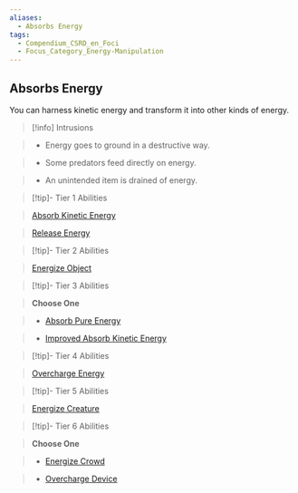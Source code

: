 ```yaml
---
aliases:
  - Absorbs Energy
tags:
  - Compendium_CSRD_en_Foci
  - Focus_Category_Energy-Manipulation
---
```

  
    
## Absorbs Energy    
You can harness kinetic energy and transform it into other kinds of energy.    
  
>[!info] Intrusions    
>- Energy goes to ground in a destructive way.    
>- Some predators feed directly on energy.    
>- An unintended item is drained of energy.    
  
  
>[!tip]- Tier 1 Abilities    
> [Absorb Kinetic Energy](Absorb-Kinetic-Energy.md)    
> [Release Energy](Release-Energy.md)    
  
  
>[!tip]- Tier 2 Abilities    
> [Energize Object](Energize-Object.md)    
  
  
>[!tip]- Tier 3 Abilities    
> **Choose One**    
>- [Absorb Pure Energy](Absorb-Pure-Energy.md)    
>- [Improved Absorb Kinetic Energy](Improved-Absorb-Kinetic-Energy.md)    
  
  
>[!tip]- Tier 4 Abilities    
> [Overcharge Energy](Overcharge-Energy.md)    
  
  
>[!tip]- Tier 5 Abilities    
> [Energize Creature](Energize-Creature.md)    
  
  
>[!tip]- Tier 6 Abilities    
> **Choose One**    
>- [Energize Crowd](Energize-Crowd.md)    
>- [Overcharge Device](Overcharge-Device.md)